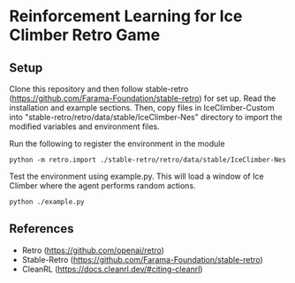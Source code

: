 # Reinforcement Learning for Ice Climber Retro Game

## Setup

Clone this repository and then follow stable-retro (https://github.com/Farama-Foundation/stable-retro) for set up. Read the installation and example sections. Then, copy files in IceClimber-Custom into "stable-retro/retro/data/stable/IceClimber-Nes" directory to import the modified variables and environment files.

Run the following to register the environment in the module
  ```
  python -m retro.import ./stable-retro/retro/data/stable/IceClimber-Nes
  ``` 

Test the environment using example.py. This will load a window of Ice Climber where the agent performs random actions.
```
python ./example.py
```

## References

- Retro (https://github.com/openai/retro)
- Stable-Retro (https://github.com/Farama-Foundation/stable-retro)
- CleanRL (https://docs.cleanrl.dev/#citing-cleanrl)